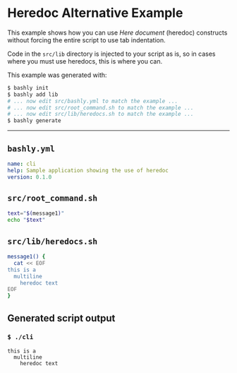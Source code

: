 # Heredoc Alternative Example

This example shows how you can use *Here document* (heredoc) constructs without
forcing the entire script to use tab indentation. 

Code in the `src/lib` directory is injected to your script as is, so in cases
where you must use heredocs, this is where you can.

This example was generated with:

```bash
$ bashly init
$ bashly add lib
# ... now edit src/bashly.yml to match the example ...
# ... now edit src/root_command.sh to match the example ...
# ... now edit src/lib/heredocs.sh to match the example ...
$ bashly generate
```

<!-- include: src/root_command.sh src/lib/heredocs.sh -->

-----

## `bashly.yml`

```yaml
name: cli
help: Sample application showing the use of heredoc
version: 0.1.0
```

## `src/root_command.sh`

```bash
text="$(message1)"
echo "$text"
```

## `src/lib/heredocs.sh`

```bash
message1() {
  cat << EOF
this is a
  multiline
    heredoc text
EOF
}

```


## Generated script output

### `$ ./cli`

```shell
this is a
  multiline
    heredoc text


```



